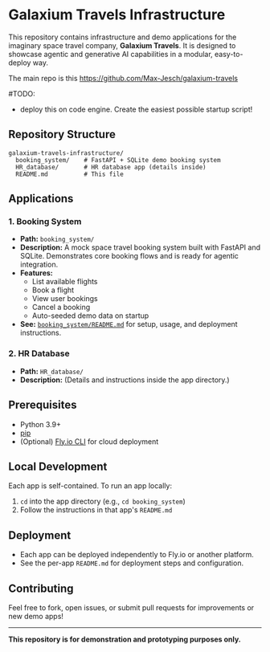 # Galaxium Travels Infrastructure

This repository contains infrastructure and demo applications for the imaginary space travel company, **Galaxium Travels**. It is designed to showcase agentic and generative AI capabilities in a modular, easy-to-deploy way.

The main repo is this https://github.com/Max-Jesch/galaxium-travels

#TODO:
- deploy this on code engine. Create the easiest possible startup script! 

## Repository Structure

```
galaxium-travels-infrastructure/
  booking_system/    # FastAPI + SQLite demo booking system
  HR_database/       # HR database app (details inside)
  README.md          # This file
```

## Applications

### 1. Booking System
- **Path:** `booking_system/`
- **Description:** A mock space travel booking system built with FastAPI and SQLite. Demonstrates core booking flows and is ready for agentic integration.
- **Features:**
  - List available flights
  - Book a flight
  - View user bookings
  - Cancel a booking
  - Auto-seeded demo data on startup
- **See:** [`booking_system/README.md`](booking_system/README.md) for setup, usage, and deployment instructions.

### 2. HR Database
- **Path:** `HR_database/`
- **Description:** (Details and instructions inside the app directory.)

## Prerequisites
- Python 3.9+
- [pip](https://pip.pypa.io/en/stable/)
- (Optional) [Fly.io CLI](https://fly.io/docs/hands-on/install-flyctl/) for cloud deployment

## Local Development
Each app is self-contained. To run an app locally:
1. `cd` into the app directory (e.g., `cd booking_system`)
2. Follow the instructions in that app's `README.md`

## Deployment
- Each app can be deployed independently to Fly.io or another platform.
- See the per-app `README.md` for deployment steps and configuration.

## Contributing
Feel free to fork, open issues, or submit pull requests for improvements or new demo apps!

---

**This repository is for demonstration and prototyping purposes only.** 